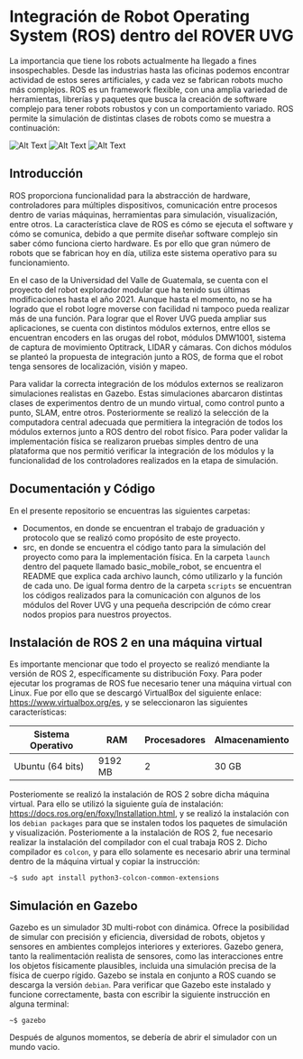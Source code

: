 # Integración de Robot Operating System (ROS) dentro del ROVER UVG

La importancia que tiene los robots actualmente ha llegado a fines insospechables. Desde las industrias hasta las oficinas podemos encontrar actividad de estos seres artificiales, y cada vez se fabrican robots mucho más complejos. ROS es un framework flexible, con una amplia variedad de herramientas, librerías y paquetes que busca la creación de software complejo para tener robots robustos y con un comportamiento variado. ROS permite la simulación de distintas clases de robots como se muestra a continuación:

![Alt Text](https://thumbs.gfycat.com/SizzlingHilariousCopperhead-size_restricted.gif) ![Alt Text](https://blog.pal-robotics.com/wp-content/uploads/2016/12/TIAGogmapping.gif)
![Alt Text](https://www.tkjelectronics.dk/uploads/Rear_Wheel_Pose_Published.gif)

## Introducción

ROS proporciona funcionalidad para la abstracción de hardware, controladores para múltiples dispositivos, comunicación entre procesos dentro de varias máquinas, herramientas para simulación, visualización, entre otros. La característica clave de ROS es cómo se ejecuta el software y cómo se comunica, debido a que permite diseñar software complejo sin saber cómo funciona cierto hardware. Es por ello que gran número de robots que se fabrican hoy en día, utiliza este sistema operativo para su funcionamiento. 

En el caso de la Universidad del Valle de Guatemala, se cuenta con el proyecto del robot explorador modular que ha tenido sus últimas modificaciones hasta el año 2021. Aunque hasta el momento, no se ha logrado que el robot logre moverse con facilidad ni tampoco pueda realizar más de una función. Para lograr que el Rover UVG pueda ampliar sus aplicaciones, se cuenta con distintos módulos externos, entre ellos se encuentran encoders en las orugas del robot, módulos DMW1001, sistema de captura de movimiento Optitrack, LIDAR y cámaras. Con dichos módulos se planteó la propuesta de integración junto a ROS, de forma que el robot tenga sensores de localización, visión y mapeo. 

Para validar la correcta integración de los módulos externos se realizaron simulaciones realistas en Gazebo. Estas simulaciones abarcaron distintas clases de experimentos dentro de un mundo virtual, como control punto a punto, SLAM, entre otros. Posteriormente se realizó la selección de la computadora central adecuada que permitiera la integración de todos los módulos externos junto a ROS dentro del robot físico. Para poder validar la implementación física se realizaron pruebas simples dentro de una plataforma que nos permitió verificar la integración de los módulos y la funcionalidad de los controladores realizados en la etapa de simulación.

## Documentación y Código

En el presente repositorio se encuentras las siguientes carpetas:

- Documentos, en donde se encuentran el trabajo de graduación y protocolo que se realizó como propósito de este proyecto. 
- src, en donde se encuentra el código tanto para la simulación del proyecto como para la implementación física. En la carpeta `launch` dentro del paquete llamado basic_mobile_robot, se encuentra el README que explica cada archivo launch, cómo utilizarlo y la función de cada uno. De igual forma dentro de la carpeta `scripts` se encuentran los códigos realizados para la comunicación con algunos de los módulos del Rover UVG y una pequeña descripción de cómo crear nodos propios para nuestros proyectos.

## Instalación de ROS 2 en una máquina virtual

Es importante mencionar que todo el proyecto se realizó mendiante la versión de ROS 2, específicamente su distribución Foxy. Para poder ejecutar los programas de ROS fue necesario tener una máquina virtual con Linux. Fue por ello que se descargó VirtualBox del siguiente enlace: https://www.virtualbox.org/es, y se seleccionaron las siguientes características:


|Sistema Operativo|    RAM  | Procesadores| Almacenamiento |
|-----------------|---------|-------------|----------------|
| Ubuntu (64 bits)| 9192 MB |    2        | 30 GB            |


Posteriomente se realizó la instalación de ROS 2 sobre dicha máquina virtual. Para ello se utilizó la siguiente guía de instalación: 
https://docs.ros.org/en/foxy/Installation.html, y se realizó la instalación con los `debian packages` para que se instalen todos los paquetes de simulación y visualización. Posteriomente a la instalación de ROS 2, fue necesario realizar la instalación del compilador con el cual trabaja ROS 2. Dicho compilador es `colcon`, y para ello solamente es necesario abrir una terminal dentro de la máquina virtual y copiar la instrucción: 

```console
~$ sudo apt install python3-colcon-common-extensions
```

## Simulación en Gazebo

Gazebo es un simulador 3D multi-robot con dinámica. Ofrece la posibilidad de simular con precisión y eficiencia, diversidad de robots, objetos y sensores en ambientes complejos interiores y exteriores. Gazebo genera, tanto la realimentación realista de sensores, como las interacciones entre los objetos físicamente plausibles, incluida una simulación precisa de la física de cuerpo rígido. Gazebo se instala en conjunto a ROS cuando se descarga la versión `debian`. Para verificar que Gazebo este instalado y funcione correctamente, basta con escribir la siguiente instrucción en alguna terminal:

```console
~$ gazebo
```

Después de algunos momentos, se debería de abrir el simulador con un mundo vacio. 

